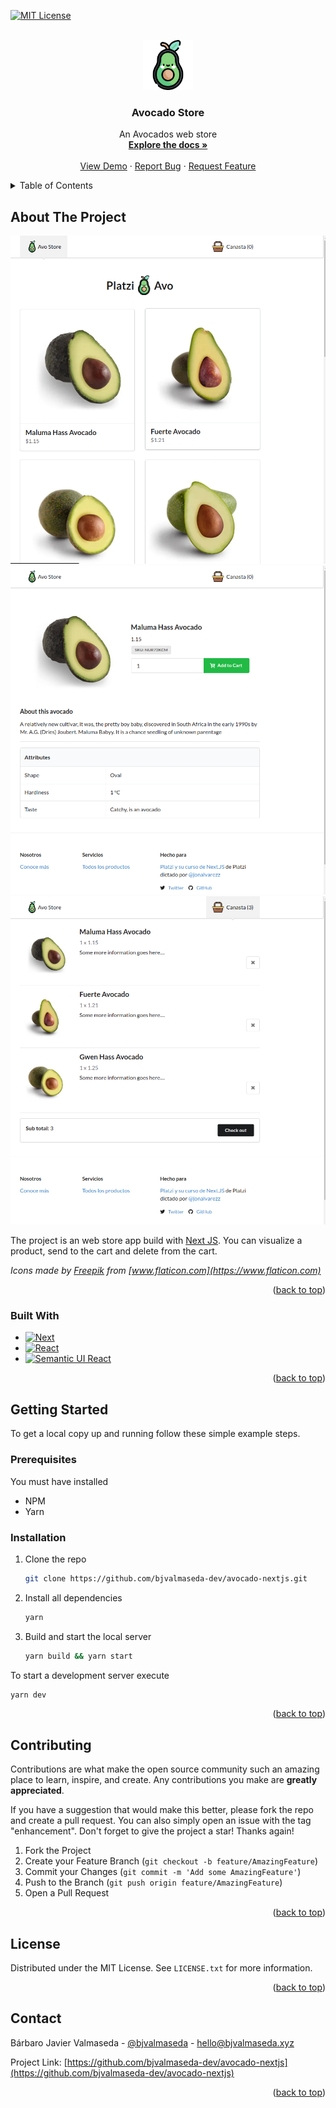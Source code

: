 <a name="readme-top"></a>

[![MIT License][license-shield]][license-url]


<!-- PROJECT LOGO -->
<br />
<div align="center">
  <a href="https://github.com/bjvalmaseda-dev/avocado-nextjs">
    <img src="docs/logo.png" alt="Logo" width="80" height="80">
  </a>

<h3 align="center">Avocado Store</h3>

  <p align="center">
    An Avocados web store
    <br />
    <a href="https://github.com/bjvalmaseda-dev/avocado-nextjs"><strong>Explore the docs »</strong></a>
    <br />
    <br />
    <a href="https://avocado-store.bjvalmaseda.com">View Demo</a>
    ·
    <a href="https://github.com/bjvalmaseda-dev/avocado-nextjs/issues">Report Bug</a>
    ·
    <a href="https://github.com/bjvalmaseda-dev/avocado-nextjs/issues">Request Feature</a>
  </p>
</div>



<!-- TABLE OF CONTENTS -->
<details>
  <summary>Table of Contents</summary>
  <ol>
    <li>
      <a href="#about-the-project">About The Project</a>
      <ul>
        <li><a href="#built-with">Built With</a></li>
      </ul>
    </li>
    <li>
      <a href="#getting-started">Getting Started</a>
      <ul>
        <li><a href="#prerequisites">Prerequisites</a></li>
        <li><a href="#installation">Installation</a></li>
      </ul>
    </li>
    <li><a href="#contributing">Contributing</a></li>
    <li><a href="#license">License</a></li>
    <li><a href="#contact">Contact</a></li>
  </ol>
</details>



<!-- ABOUT THE PROJECT -->
## About The Project

![Avocado Store Home Screen Shot][home-screenshot]
![Avocado Store Product Screen Shot][product-screenshot]
![Avocado Store Cart Screen Shot][cart-screenshot]

The project is an web store app build with [Next JS][Next-url]. You can visualize a product, send to the cart and delete from the cart.
 
*Icons made by [Freepik](https://www.freepik.es/) from [www.flaticon.com](https://www.flaticon.com)*

<p align="right">(<a href="#readme-top">back to top</a>)</p>



### Built With

* [![Next][Next.js]][Next-url]
* [![React][React.js]][React-url]
* [![Semantic UI React][Semantic-UI]][Semantic-UI-url]
<p align="right">(<a href="#readme-top">back to top</a>)</p>



<!-- GETTING STARTED -->
## Getting Started

To get a local copy up and running follow these simple example steps.

### Prerequisites

You must have installed

* NPM
* Yarn

### Installation

1. Clone the repo
   ```sh
   git clone https://github.com/bjvalmaseda-dev/avocado-nextjs.git
   ```
2. Install all dependencies
   ```sh
   yarn
   ```
3. Build and start the local server
   ```sh
   yarn build && yarn start
   ```
To start a development server execute
  ```sh
  yarn dev
  ```

<p align="right">(<a href="#readme-top">back to top</a>)</p>


<!-- CONTRIBUTING -->
## Contributing

Contributions are what make the open source community such an amazing place to learn, inspire, and create. Any contributions you make are **greatly appreciated**.

If you have a suggestion that would make this better, please fork the repo and create a pull request. You can also simply open an issue with the tag "enhancement".
Don't forget to give the project a star! Thanks again!

1. Fork the Project
2. Create your Feature Branch (`git checkout -b feature/AmazingFeature`)
3. Commit your Changes (`git commit -m 'Add some AmazingFeature'`)
4. Push to the Branch (`git push origin feature/AmazingFeature`)
5. Open a Pull Request

<p align="right">(<a href="#readme-top">back to top</a>)</p>



<!-- LICENSE -->
## License

Distributed under the MIT License. See `LICENSE.txt` for more information.

<p align="right">(<a href="#readme-top">back to top</a>)</p>



<!-- CONTACT -->
## Contact

Bárbaro Javier Valmaseda - [@bjvalmaseda](https://twitter.com/bjvalmaseda) - hello@bjvalmaseda.xyz

Project Link: [https://github.com/bjvalmaseda-dev/avocado-nextjs](https://github.com/bjvalmaseda-dev/avocado-nextjs)

<p align="right">(<a href="#readme-top">back to top</a>)</p>


<!-- MARKDOWN LINKS & IMAGES -->
<!-- https://www.markdownguide.org/basic-syntax/#reference-style-links -->

[contributors-url]: https://github.com/bjvalmaseda-dev/avocado-nextjs/graphs/contributors
[issues-url]: https://github.com/bjvalmaseda-dev/avocado-nextjs/issues
[license-shield]: https://img.shields.io/github/license/bjvalmaseda-dev/avocado-nextjs.svg?style=for-the-badge
[license-url]: https://github.com/bjvalmaseda-dev/avocado-nextjs/blob/master/LICENSE.txt
[home-screenshot]: docs/home.png
[product-screenshot]: docs/product.png
[cart-screenshot]: docs/cart.png
[Next.js]: https://img.shields.io/badge/next.js-000000?style=for-the-badge&logo=nextdotjs&logoColor=white
[Next-url]: https://nextjs.org/
[React.js]: https://img.shields.io/badge/React-20232A?style=for-the-badge&logo=react&logoColor=61DAFB
[React-url]: https://reactjs.org/
[Semantic-UI]: https://img.shields.io/badge/Semantic%20UI%20React-222222?style=for-the-badge&logo=semanticuireact&logoColor=35BDB2
[Semantic-UI-url]: https://reactjs.org/